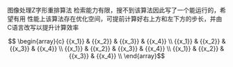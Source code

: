 图像处理Z字形重排算法
检索能力有限，搜不到该算法因此写了一个能运行的，希望有用
性能上该算法存在优化空间，可提前计算好右上方和左下方的步长，并由C语言改写以提升计算效率

 $$
   \begin{array}{c}
     {{x_1}} & {{x_2}} & {{x_3}} & {{x_4}} \\
     {{x_1}} & {{x_2}} & {{x_3}} & {{x_4}} \\
     {{x_1}} & {{x_2}} & {{x_3}} & {{x_4}} \\
     {{x_1}} & {{x_2}} & {{x_3}} & {{x_4}} \\
   \end{array}$$
